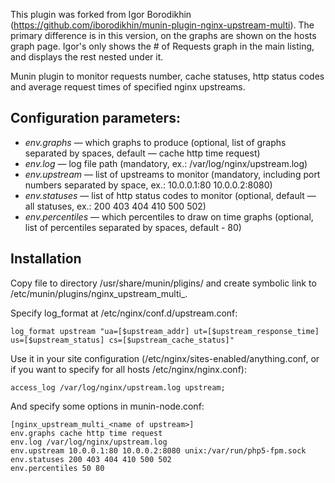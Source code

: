 This plugin was forked from Igor Borodikhin (https://github.com/iborodikhin/munin-plugin-nginx-upstream-multi).
The primary difference is in this version, on the graphs are shown on the hosts graph page. Igor's only shows
the # of Requests graph in the main listing, and displays the rest nested under it.

Munin plugin to monitor requests number, cache statuses, http status codes and average request times of
specified nginx upstreams.

## Configuration parameters:
* *env.graphs* — which graphs to produce (optional, list of graphs separated by spaces, default — cache http time request)
* *env.log* — log file path (mandatory, ex.: /var/log/nginx/upstream.log)
* *env.upstream* — list of upstreams to monitor (mandatory, including port numbers separated by space, ex.: 10.0.0.1:80 10.0.0.2:8080)
* *env.statuses* — list of http status codes to monitor (optional, default — all statuses, ex.: 200 403 404 410 500 502)
* *env.percentiles* — which percentiles to draw on time graphs (optional, list of percentiles separated by spaces, default - 80)

## Installation
Copy file to directory /usr/share/munin/pligins/ and create symbolic link to /etc/munin/plugins/nginx_upstream_multi_<name of upstream>.

Specify log_format at /etc/nginx/conf.d/upstream.conf:
```
log_format upstream "ua=[$upstream_addr] ut=[$upstream_response_time] us=[$upstream_status] cs=[$upstream_cache_status]"
```

Use it in your site configuration (/etc/nginx/sites-enabled/anything.conf, or if you want to specify for all hosts /etc/nginx/nginx.conf):
```
access_log /var/log/nginx/upstream.log upstream;
```

And specify some options in munin-node.conf:
```
[nginx_upstream_multi_<name of upstream>]
env.graphs cache http time request
env.log /var/log/nginx/upstream.log
env.upstream 10.0.0.1:80 10.0.0.2:8080 unix:/var/run/php5-fpm.sock
env.statuses 200 403 404 410 500 502
env.percentiles 50 80
```
